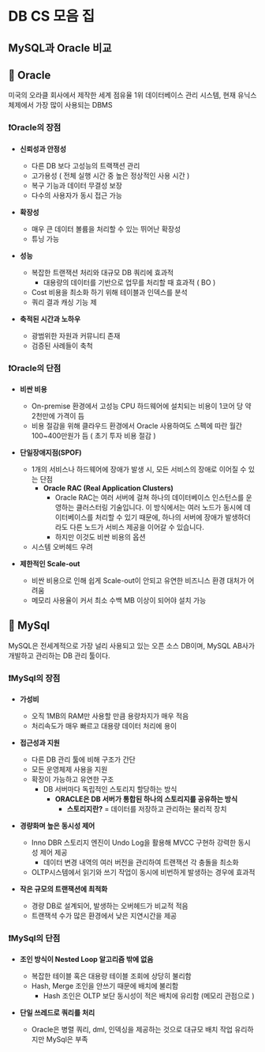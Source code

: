 # DB CS 모음 집

## MySQL과 Oracle 비교


## 📌 Oracle

미국의 오라클 회사에서 제작한 세계 점유율 1위 데이터베이스 관리 시스템, 현재 유닉스 체제에서 가장 많이 사용되는 DBMS

### ❗Oracle의 장점

- **신뢰성과 안정성**
    - 다른 DB 보다 고성능의 트랙잭션 관리
    - 고가용성 ( 전체 실행 시간 중 높은 정상적인 사용 시간 )
    - 복구 기능과 데이터 무결성 보장
    - 다수의 사용자가 동시 접근 가능
 
- **확장성**
    - 매우 큰 데이터 볼륨을 처리할 수 있는 뛰어난 확장성
    - 튜닝 가능

- **성능**
    - 복잡한 트랜잭션 처리와 대규모 DB 쿼리에 효과적
        - 대용량의 데이터를 기반으로 업무를 처리할 때 효과적 ( BO )          
    - Cost 비용을 최소화 하기 위해 테이블과 인덱스를 분석
    - 쿼리 결과 캐싱 기능 제

 - **축적된 시간과 노하우**
     - 광범위한 자원과 커뮤니티 존재
     - 검증된 사례들이 축척     

### ❗Oracle의 단점

 - **비싼 비용**
     - On-premise 환경에서 고성능 CPU 하드웨어에 설치되는 비용이 1코어 당 약 2천만에 가격이 듬
     - 비용 절감을 위해 클라우드 환경에서 Oracle 사용하여도 스펙에 따란 월간 100~400만원가 듬 ( 초기 투자 비용 절감 )

- **단일장애지점(SPOF)**
    - 1개의 서비스나 하드웨어에 장애가 발생 시, 모든 서비스의 장애로 이어질 수 있는 단점
        - **Oracle RAC (Real Application Clusters)**
            - Oracle RAC는 여러 서버에 걸쳐 하나의 데이터베이스 인스턴스를 운영하는 클러스터링 기술입니다. 이 방식에서는 여러 노드가 동시에 데이터베이스를 처리할 수 있기 때문에, 하나의 서버에 장애가 발생하더라도 다른 노드가 서비스 제공을 이어갈 수 있습니다.
            - 하지만 이것도 비싼 비용의 옵션
    - 시스템 오버헤드 우려

- **제한적인 Scale-out**
    - 비싼 비용으로 인해 쉽게 Scale-out이 안되고 유연한 비즈니스 환경 대처가 어려움
    - 메모리 사용율이 커서 최소 수백 MB 이상이 되어야 설치 가능

## 📌 MySql

MySQL은 전세계적으로 가장 널리 사용되고 있는 오픈 소스 DB이며, MySQL AB사가 개발하고 관리하는 DB 관리 툴이다.

### ❗MySql의 장점
 
- **가성비**
    - 오직 1MB의 RAM만 사용할 만큼 용량차지가 매우 적음 
    - 처리속도가 매우 빠르고 대용량 데이터 처리에 용이
      
- **접근성과 지원**
    - 다른 DB 관리 툴에 비해 구조가 간단
    - 모든 운영체제 사용을 지원
    - 확장이 가능하고 유연한 구조
        - DB 서버마다 독립적인 스토리지 할당하는 방식
            - **ORACLE은 DB 서버가 통합된 하나의 스토리지를 공유하는 방식**
                - **스토리지란?** = 데이터를 저장하고 관리하는 물리적 장치   
      
- **경량화며 높은 동시성 제어**
    - Inno DBR 스토리지 엔진이 Undo Log을 활용해 MVCC 구현하 강력한 동시성 제어 제공
        - 데이터 변경 내역의 여러 버전을 관리하여 트랜잭션 각 충돌을 최소화 
    - OLTP시스템에서 읽기와 쓰기 작업이 동시에 비번하게 발생하는 경우에 효과적

- **작은 규모의 트랜잭션에 최적화**
    -  경량 DB로 설계되어, 발생하는 오버헤드가 비교적 적음
    -  트랜잭셕 수가 많은 환경에서 낮은 지연시간을 제공
 
### ❗MySql의 단점    

- **조인 방식이 Nested Loop 알고리즘 밖에 없음**
    - 복잡한 테이블 혹은 대용량 테이블 조회에 상당히 불리함
    - Hash, Merge 조인을 안쓰기 때문에 배치에 불리함
        - Hash 조인은 OLTP 보단 동시성이 적은 배치에 유리함 (메모리 관점으로 ) 

- **단일 쓰레드로 쿼리를 처리**
    - Oracle은 병렬 쿼리, dml, 인덱싱을 제공하는 것으로 대규모 배치 작업 유리하지만 MySql은 부족 
 
